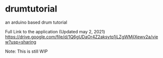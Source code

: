 # drumtutorial
an arduino based drum tutorial 

Full Link to the application
(Updated may 2, 2021)
https://drive.google.com/file/d/1Q6gUDaOr4Z2aksytp1jLZgWMjlXewv2a/view?usp=sharing

Note: This is still WIP
